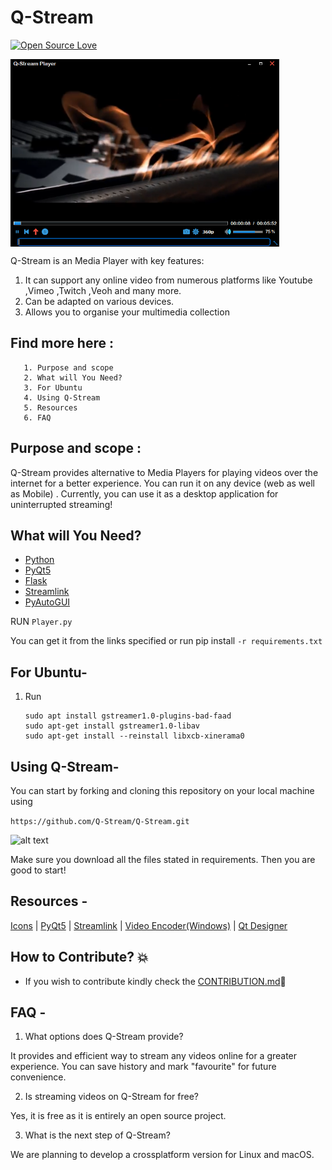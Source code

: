 # Q-Stream

[![Open Source Love](https://badges.frapsoft.com/os/v2/open-source.svg?v=103)](https://github.com/Q-Stream/Q-Stream)

<img align="center"  height="300" src="https://github.com/Q-Stream/media-files/blob/master/assets/window.png">

Q-Stream is an Media Player with key features:
1. It can support any online video from numerous platforms like Youtube ,Vimeo ,Twitch ,Veoh and many more.
2. Can be adapted on various devices.
3. Allows you to organise your multimedia collection


## Find more here :
       1. Purpose and scope
       2. What will You Need?
       3. For Ubuntu
       4. Using Q-Stream
       5. Resources
       6. FAQ

## Purpose and scope :

Q-Stream provides alternative to Media Players for playing videos over the internet for a better experience. You can run it on any device (web as well as Mobile) . Currently, you can use it as a desktop application for uninterrupted streaming!

## What will You Need?

 * [Python](https://www.python.org/downloads/)
 * [PyQt5](https://pypi.org/project/PyQt5/#files) 
 * [Flask](https://pypi.org/project/Flask/#files)
 * [Streamlink](https://streamlink.github.io/install.html)
 * [PyAutoGUI](https://pypi.org/project/PyAutoGUI/#files)

RUN ```Player.py```

You can get it from the links specified or run pip install ```-r requirements.txt```

## For Ubuntu-
  1. Run 
      ```
      sudo apt install gstreamer1.0-plugins-bad-faad
      sudo apt-get install gstreamer1.0-libav
      sudo apt-get install --reinstall libxcb-xinerama0
      
      ```

## Using Q-Stream-
You can start by forking and cloning this repository on your local machine using 

```https://github.com/Q-Stream/Q-Stream.git```

![alt text](https://github.com/Pranjal-2001/Q-Stream/blob/master/icon_sets/snapshot/QStream.png "showcasing fork ")

Make sure you download all the files stated in requirements.
Then you are good to start!

## Resources -

[Icons](https://icons8.com/) | [PyQt5](https://www.youtube.com/watch?v=Vde5SH8e1OQ&list=PLzMcBGfZo4-lB8MZfHPLTEHO9zJDDLpYj) | [Streamlink](https://streamlink.github.io/api_guide.html) | [Video Encoder(Windows)](https://files3.codecguide.com/K-Lite_Codec_Pack_1560_Basic.exe) | [Qt Designer](https://build-system.fman.io/qt-designer-download)

## How to Contribute? 💥 
- If you wish to contribute kindly check the [CONTRIBUTION.md](https://github.com/Q-Stream/Q-Stream/blob/master/CONTRIBUTION.md)🤝

## FAQ -

1. What options does Q-Stream provide?

It provides and efficient way to stream any videos online for a greater experience. You can save history and mark "favourite" for future convenience.

2. Is streaming videos on Q-Stream for free?

Yes, it is free as it is entirely an open source project.

3. What is the next step of Q-Stream?

We are planning to develop a crossplatform version for Linux and macOS.                                    

                                    

